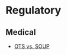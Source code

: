 # Regulatory

## Medical
* [OTS vs. SOUP](https://www.johner-institut.de/blog/iec-62304-medizinische-software/off-the-shelf-software-ots-versus-soup/)

